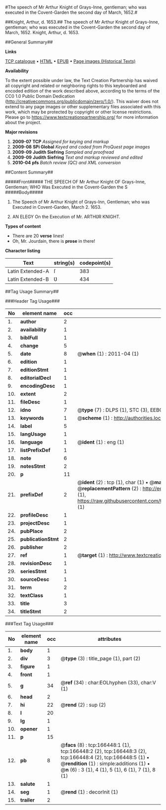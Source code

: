 #The speech of Mr Arthur Knight of Grays-Inne, gentleman; who was executed in the Covent-Garden the second day of March, 1652.#

##Knight, Arthur, d. 1653.##
The speech of Mr Arthur Knight of Grays-Inne, gentleman; who was executed in the Covent-Garden the second day of March, 1652.
Knight, Arthur, d. 1653.

##General Summary##

**Links**

[TCP catalogue](http://www.ota.ox.ac.uk/tcp/)  • 
[HTML](http://tei.it.ox.ac.uk/tcp/Texts-HTML/free/A87/A87811.html)  • 
[EPUB](http://tei.it.ox.ac.uk/tcp/Texts-EPUB/free/A87/A87811.epub) • 
[Page images (Historical Texts)](https://historicaltexts.jisc.ac.uk/eebo-99866015e)

**Availability**

To the extent possible under law, the Text Creation Partnership has waived all copyright and related or neighboring rights to this keyboarded and encoded edition of the work described above, according to the terms of the CC0 1.0 Public Domain Dedication (http://creativecommons.org/publicdomain/zero/1.0/). This waiver does not extend to any page images or other supplementary files associated with this work, which may be protected by copyright or other license restrictions. Please go to https://www.textcreationpartnership.org/ for more information about the project.

**Major revisions**

1. __2009-07__ __TCP__ *Assigned for keying and markup*
1. __2009-08__ __SPi Global__ *Keyed and coded from ProQuest page images*
1. __2009-09__ __Judith Siefring__ *Sampled and proofread*
1. __2009-09__ __Judith Siefring__ *Text and markup reviewed and edited*
1. __2010-04__ __pfs__ *Batch review (QC) and XML conversion*

##Content Summary##

#####Front#####
THE SPEECH OF Mr Arthur Knight OF Grays-Inne,
Gentleman; WHO Was Executed in the Covent-Garden the S
#####Body#####

1. The Speech of Mr Arthur Knight of
Grays-Inn, Gentleman; who was Executed in Covent-Garden,
March 2. 1653.

1. AN ELEGY On the Execution of Mr. ARTHƲR
KNIGHT.

**Types of content**

  * There are 20 **verse** lines!
  * Oh, Mr. Jourdain, there is **prose** in there!

**Character listing**


|Text|string(s)|codepoint(s)|
|---|---|---|
|Latin Extended-A|ſ|383|
|Latin Extended-B|Ʋ|434|

##Tag Usage Summary##

###Header Tag Usage###

|No|element name|occ|attributes|
|---|---|---|---|
|1.|__author__|2||
|2.|__availability__|1||
|3.|__biblFull__|1||
|4.|__change__|5||
|5.|__date__|8| @__when__ (1) : 2011-04 (1)|
|6.|__edition__|1||
|7.|__editionStmt__|1||
|8.|__editorialDecl__|1||
|9.|__encodingDesc__|1||
|10.|__extent__|2||
|11.|__fileDesc__|1||
|12.|__idno__|7| @__type__ (7) : DLPS (1), STC (3), EEBO-CITATION (1), PROQUEST (1), VID (1)|
|13.|__keywords__|1| @__scheme__ (1) : http://authorities.loc.gov/ (1)|
|14.|__label__|5||
|15.|__langUsage__|1||
|16.|__language__|1| @__ident__ (1) : eng (1)|
|17.|__listPrefixDef__|1||
|18.|__note__|6||
|19.|__notesStmt__|2||
|20.|__p__|11||
|21.|__prefixDef__|2| @__ident__ (2) : tcp (1), char (1)  •  @__matchPattern__ (2) : ([0-9\-]+):([0-9IVX]+) (1), (.+) (1)  •  @__replacementPattern__ (2) : http://eebo.chadwyck.com/downloadtiff?vid=$1&page=$2 (1), https://raw.githubusercontent.com/textcreationpartnership/Texts/master/tcpchars.xml#$1 (1)|
|22.|__profileDesc__|1||
|23.|__projectDesc__|1||
|24.|__pubPlace__|2||
|25.|__publicationStmt__|2||
|26.|__publisher__|2||
|27.|__ref__|1| @__target__ (1) : http://www.textcreationpartnership.org/docs/. (1)|
|28.|__revisionDesc__|1||
|29.|__seriesStmt__|1||
|30.|__sourceDesc__|1||
|31.|__term__|2||
|32.|__textClass__|1||
|33.|__title__|3||
|34.|__titleStmt__|2||


###Text Tag Usage###

|No|element name|occ|attributes|
|---|---|---|---|
|1.|__body__|1||
|2.|__div__|3| @__type__ (3) : title_page (1), part (2)|
|3.|__figure__|1||
|4.|__front__|1||
|5.|__g__|34| @__ref__ (34) : char:EOLhyphen (33), char:V (1)|
|6.|__head__|2||
|7.|__hi__|22| @__rend__ (2) : sup (2)|
|8.|__l__|20||
|9.|__lg__|1||
|10.|__opener__|1||
|11.|__p__|15||
|12.|__pb__|8| @__facs__ (8) : tcp:166448:1 (1), tcp:166448:2 (2), tcp:166448:3 (2), tcp:166448:4 (2), tcp:166448:5 (1)  •  @__rendition__ (1) : simple:additions (1)  •  @__n__ (6) : 3 (1), 4 (1), 5 (1), 6 (1), 7 (1), 8 (1)|
|13.|__salute__|1||
|14.|__seg__|1| @__rend__ (1) : decorInit (1)|
|15.|__trailer__|2||
